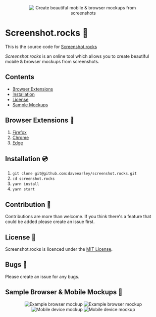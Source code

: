 <div style="text-align: center;">
    <img style="max-width: 350px;" alt="Create beautiful mobile & browser mockups from screenshots" src="https://i.imgur.com/SBXwpFX.png" />
</div>

# Screenshot.rocks 🤘
 
This is the source code for [Screenshot.rocks](https://screenshot.rocks?utm_source=github)
 
*Screenshot.rocks* is an online tool which allows you to create beautiful mobile & browser mockups from screenshots.

## Contents
 - [Browser Extensions](#browser-extensions-rocket)
 - [Installation](#installation-cd)
 - [License](#license-page_with_curl)
 - [Sample Mockups](#sample-browser--mobile-mockups-rainbow)


## Browser Extensions :rocket:
1. [Firefox](https://addons.mozilla.org/en-GB/firefox/addon/one-click-design-mockups/)
2. [Chrome](https://chrome.google.com/webstore/detail/screenshotrocks-one-click/oolmphedpohnagciifbnfpemadolahki/)
3. [Edge](https://microsoftedge.microsoft.com/addons/detail/clennbaklmghlnlamipjmfikdnlhiaem)

## Installation :cd:
1. `git clone git@github.com:daveearley/screenshot.rocks.git`
2. `cd screenshot.rocks`
3. `yarn install`
4. `yarn start`

## Contribution :wrench:
Contributions are more than welcome. If you think there's a feature that could be added please create an issue first.

## License :page_with_curl:
Screenshot.rocks is licenced under the [MIT License](https://tldrlegal.com/license/mit-license).

## Bugs :bug:
Please create an issue for any bugs.

## Sample Browser & Mobile Mockups :rainbow:
<div style="text-align: center;">
<img alt="Example browser mockup" src="https://github.com/daveearley/screenshot.rocks/blob/master/.github/images/example2.jpeg?raw=true]" />
<img alt="Example browser mockup" src="https://github.com/daveearley/screenshot.rocks/blob/master/.github/images/example3.jpeg?raw=true]" />
<img alt="Mobile device mockup" src="https://github.com/daveearley/screenshot.rocks/blob/master/.github/images/example6.png?raw=true]" />
<img alt="Mobile device mockup" src="https://github.com/daveearley/screenshot.rocks/blob/master/.github/images/example5.png?raw=true]" />
</div>
